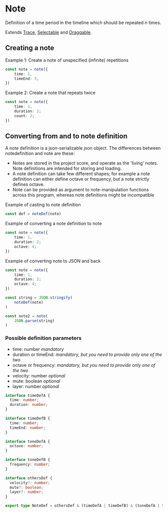 # Note

Definition of a time period in the timeline which should be repeated *n* times.

Extends [Trace](./Trace.md), [Selectable](./Selectable.md) and [Draggable](./Draggable.md).

## Creating a note 

Example 1: Create a note of unspecified (infinite) repetitions

```typescript
const note = note({
    time: 1,
    timeEnd: 3,
})
```

Example 2: Create a note that repeats twice

```typescript
const note = note({
    time: 1,
    duration: 2;
    count: 2;
})
```

## Converting from and to note definition

A note definition is a json-serializable json object. The differences between notedefinition and note are these:

* Notes are stored in the project score, and operate as the 'living' notes. Note definitions are intended for storing and loading.
* A note definition can take few different shapes; for example a note definition can either define octave or frequency, but a note strictly defines octave.
* Note can be provided as argument to note-manipulation functions across this program, whereas note definitions might be incompatible

Example of casting to note definition
    
```typescript
const def = noteDef(note)
```

Example of converting a note definition to note

```typescript
const note = note({
    time: 1,
    duration: 2;
    octave: 4;
})
```

Example of converting note to JSON and back
    
```typescript
const note = note({
    time: 1,
    duration: 2;
    octave: 4;
})

const string = JSON.stringify(
    noteDef(note)
)

const note2 = note(
    JSON.parse(string)
)
```

### Possible definition parameters

* time: number *mandatory*
* duration or timeEnd: *mandatory, but you need to provide only one of the two*
* octave or frequency: *mandatory, but you need to provide only one of the two*
* velocity: number *optional*
* mute: boolean *optional*
* layer: number *optional*

```typescript
interface timeDefA {
  time: number;
  duration: number;
}

interface timeDefB {
  time: number;
  timeEnd: number;
}

interface toneDefA {
  octave: number;
}

interface toneDefB {
  frequency: number;
}

interface othersDef {
  velocity?: number;
  mute?: boolean;
  layer?: number;
}

export type NoteDef = othersDef & (timeDefA | timeDefB) & (toneDefA | toneDefB);

```